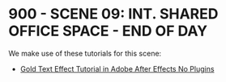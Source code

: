 # 900 - SCENE 09: INT. SHARED OFFICE SPACE - END OF DAY

We make use of these tutorials for this scene:

- [Gold Text Effect Tutorial in Adobe After Effects No Plugins](https://www.youtube.com/watch?v=R7-_SxzrS6U)
